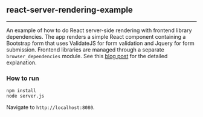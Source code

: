 ## react-server-rendering-example
---

An example of how to do React server-side rendering with frontend library dependencies. The app renders a simple React component containing a Bootstrap form that uses ValidateJS for form validation and Jquery for form submission. Frontend libraries are managed through a separate `browser_dependencies` module. See this [blog post](http://ryandao.net/reactjs-server-side-rendering-with-browser-dependencies/) for the detailed explanation.

### How to run

    npm install
    node server.js

Navigate to `http://localhost:8080`.

